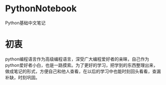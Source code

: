 # PythonNotebook

Python基础中文笔记

# 初衷

python编程语言作为高级编程语言，深受广大编程爱好者的亲睐，自己作为python爱好者小白，也是一路摸索。为了更好的学习，把学到的东西整理出来，做成笔记的形式，方便自己和他人查看，在以后的学习中也能时刻回头看看，查漏补缺，时刻巩固。

